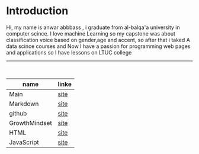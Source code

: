 
# Introduction

Hi, my name is anwar abbbass , i graduate from al-balqa'a university in computer scince. I love machine Learning so my capstone was about classification voice based on gender,age and accent, so after that i taked A data scince courses and Now I have a passion for programming web pages and applications so I have lessons on LTUC college

--------
![]()
-------

| name          | linke                                                              |
| ------------- | ------------------------------------------------------------------ |
| Main          | [site](https://anwarabbass.github.io/reading-notes/)               |
| Markdown      | [site](https://anwarabbass.github.io/reading-notes/Markdown)       |
| github        | [site](https://anwarabbass.github.io/reading-notes/github)         |
| GrowthMindset | [site](https://anwarabbass.github.io/reading-notes/GrowthMindset) |
HTML| [site](https://anwarabbass.github.io/reading-notes/html-Reading03-ch18,17)
JavaScript|[site](https://anwarabbass.github.io/reading-notes/javascript)